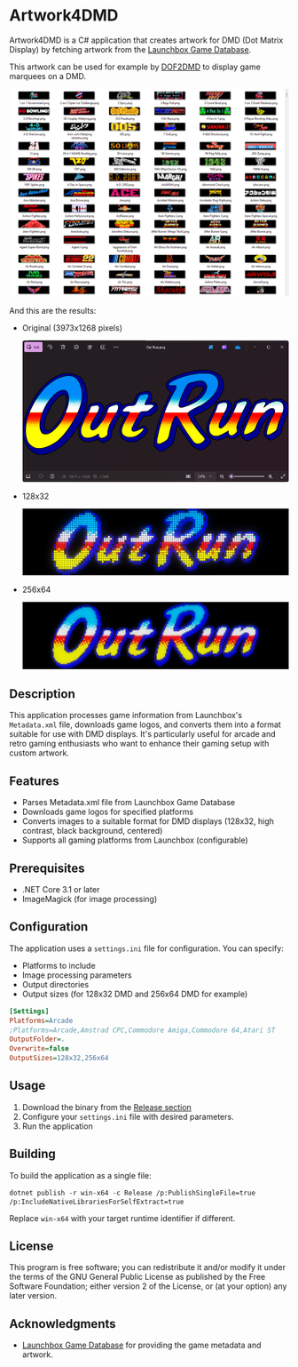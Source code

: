 # Artwork4DMD

Artwork4DMD is a C# application that creates artwork for DMD (Dot Matrix Display) by fetching artwork from the [Launchbox Game Database](https://www.launchbox-app.com/).

This artwork can be used for example by
[DOF2DMD](https://github.com/DMDTools/DOF2DMD) to display game marquees on a
DMD.

![Output](output.png)

And this are the results:

- Original (3973x1268 pixels)

  ![](original.png)

- 128x32

  ![](128x32.png)

- 256x64

  ![](256x64.png)

## Description

This application processes game information from Launchbox's `Metadata.xml`
file, downloads game logos, and converts them into a format suitable for use
with DMD displays. It's particularly useful for arcade and retro gaming
enthusiasts who want to enhance their gaming setup with custom artwork.

## Features

- Parses Metadata.xml file from Launchbox Game Database
- Downloads game logos for specified platforms
- Converts images to a suitable format for DMD displays (128x32, high contrast, black background, centered)
- Supports all gaming platforms from Launchbox (configurable)

## Prerequisites

- .NET Core 3.1 or later
- ImageMagick (for image processing)

## Configuration

The application uses a `settings.ini` file for configuration. You can specify:

- Platforms to include
- Image processing parameters
- Output directories
- Output sizes (for 128x32 DMD and 256x64 DMD for example)

```ini
[Settings]
Platforms=Arcade
;Platforms=Arcade,Amstrad CPC,Commodore Amiga,Commodore 64,Atari ST
OutputFolder=.
Overwrite=false
OutputSizes=128x32,256x64
```

## Usage

1. Download the binary from the [Release section](https://github.com/DMDTools/Artwork4DMD/releases)
2. Configure your `settings.ini` file with desired parameters.
3. Run the application

## Building

To build the application as a single file:

```shell
dotnet publish -r win-x64 -c Release /p:PublishSingleFile=true /p:IncludeNativeLibrariesForSelfExtract=true
```

Replace `win-x64` with your target runtime identifier if different.

## License

This program is free software; you can redistribute it and/or modify it under the terms of the GNU General Public License as published by the Free Software Foundation; either version 2 of the License, or (at your option) any later version.

## Acknowledgments

- [Launchbox Game Database](https://gamesdb.launchbox-app.com/) for providing the game metadata and artwork.
